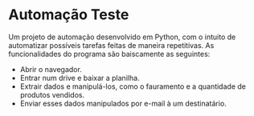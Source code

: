 # Automação Teste
 Um projeto de automação desenvolvido em Python, com o intuito de automatizar possíveis tarefas feitas de maneira repetitivas.
 As funcionalidades do programa são baiscamente as seguintes: 
 
 - Abrir o navegador. 
 - Entrar num drive e baixar a planilha.
 - Extrair dados e manipulá-los, como o fauramento e a quantidade de produtos vendidos.
 - Enviar esses dados manipulados por e-mail à um destinatário.
